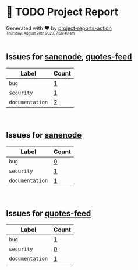 # :crystal_ball: TODO Project Report  
  
Generated with :heart: by [project-reports-action](https://github.com/bryanmacfarlane/project-reports-action)  
<sub><sup>Thursday, August 20th 2020, 7:56:40 am</sup></sub>  
  &nbsp;  
## Issues for [sanenode](https://github.com/bryanmacfarlane/sanenode), [quotes-feed](https://github.com/bryanmacfarlane/quotes-feed)
| Label           | Count                                         |
| --------------- | --------------------------------------------- |
| `bug`           | [1](./issues-bug-1597939009.366.md)           |
| `security`      | [1](./issues-security-1597939009.366.md)      |
| `documentation` | [2](./issues-documentation-1597939009.366.md) |
&nbsp;  
## Issues for [sanenode](https://github.com/bryanmacfarlane/sanenode)
| Label           | Count                                         |
| --------------- | --------------------------------------------- |
| `bug`           | [0](./issues-bug-1597939009.371.md)           |
| `security`      | [1](./issues-security-1597939009.371.md)      |
| `documentation` | [1](./issues-documentation-1597939009.371.md) |
&nbsp;  
## Issues for [quotes-feed](https://github.com/bryanmacfarlane/quotes-feed)
| Label           | Count                                         |
| --------------- | --------------------------------------------- |
| `bug`           | [1](./issues-bug-1597939009.385.md)           |
| `security`      | [0](./issues-security-1597939009.385.md)      |
| `documentation` | [1](./issues-documentation-1597939009.385.md) |
